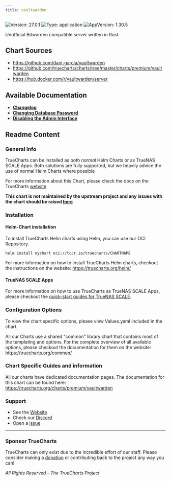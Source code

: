```yaml
---
title: vaultwarden
---
```


![Version: 27.0.1](https://img.shields.io/badge/Version-27.0.1-informational?style=flat-square) ![Type: application](https://img.shields.io/badge/Type-application-informational?style=flat-square) ![AppVersion: 1.30.5](https://img.shields.io/badge/AppVersion-1.30.5-informational?style=flat-square)

Unofficial Bitwarden compatible server written in Rust

## Chart Sources

- https://github.com/dani-garcia/vaultwarden
- https://github.com/truecharts/charts/tree/master/charts/premium/vaultwarden
- https://hub.docker.com/r/vaultwarden/server

## Available Documentation

- [**Changelog**](./changelog)
- [**Changing Database Password**](./changingpassword)
- [**Disabling the Admin Interface**](./disable-admin-page-guide)

## Readme Content


### General Info

TrueCharts can be installed as both _normal_ Helm Charts or as TrueNAS SCALE Apps.
Both solutions are fully supported, but we heavily advice the use of normal Helm Charts where possible

For more information about this Chart, please check the docs on the TrueCharts [website](https://truecharts.org/charts/premium/vaultwarden)

**This chart is not maintained by the upstream project and any issues with the chart should be raised [here](https://github.com/truecharts/charts/issues/new/choose)**

### Installation

#### Helm-Chart installation

To install TrueCharts Helm charts using Helm, you can use our OCI Repository.

`helm install mychart oci://tccr.io/truecharts/CHARTNAME`

For more information on how to install TrueCharts Helm charts, checkout the instructions on the website: https://truecharts.org/helm/


#### TrueNAS SCALE Apps

For more information on how to use TrueCharts as TrueNAS SCALE Apps, please checkout the [quick-start guides for TrueNAS SCALE](https://truecharts.org/scale/guides/scale-intro).

### Configuration Options

To view the chart specific options, please view Values.yaml included in the chart.

All our Charts use a shared "common" library chart that contains most of the templating and options.
For the complete overview of all available options, please checkout the documentation for them on the website: https://truecharts.org/common/

### Chart Specific Guides and information

All our charts have dedicated documentation pages.
The documentation for this chart can be found here:
https://truecharts.org/charts/premium/vaultwarden

### Support


- See the [Website](https://truecharts.org)
- Check our [Discord](https://discord.gg/tVsPTHWTtr)
- Open a [issue](https://github.com/truecharts/charts/issues/new/choose)

---

### Sponsor TrueCharts

TrueCharts can only exist due to the incredible effort of our staff.
Please consider making a [donation](https://truecharts.org/general/sponsor) or contributing back to the project any way you can!

_All Rights Reserved - The TrueCharts Project_
